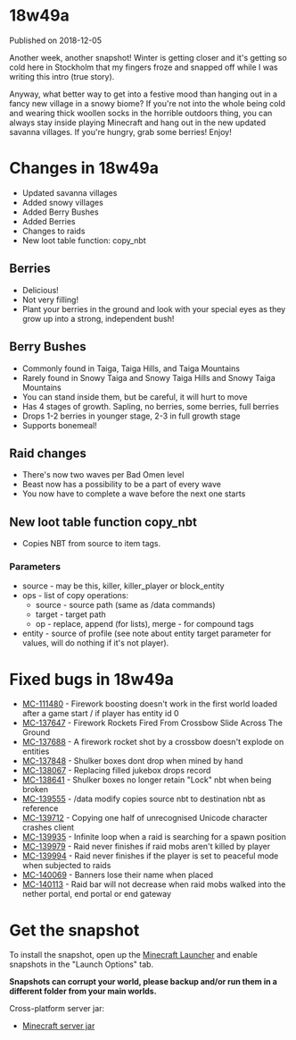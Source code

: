 # 18w49a
Published on 2018-12-05

Another week, another snapshot! Winter is getting closer and it's getting so
cold here in Stockholm that my fingers froze and snapped off while I was
writing this intro (true story).

Anyway, what better way to get into a festive mood than hanging out in a fancy
new village in a snowy biome? If you're not into the whole being cold and
wearing thick woollen socks in the horrible outdoors thing, you can always
stay inside playing Minecraft and hang out in the new updated savanna
villages. If you're hungry, grab some berries! Enjoy!

#  Changes in 18w49a

  * Updated savanna villages
  * Added snowy villages
  * Added Berry Bushes
  * Added Berries
  * Changes to raids
  * New loot table function: copy_nbt

##  Berries

  * Delicious!
  * Not very filling!
  * Plant your berries in the ground and look with your special eyes as they grow up into a strong, independent bush!

##  Berry Bushes

  * Commonly found in Taiga, Taiga Hills, and Taiga Mountains
  * Rarely found in Snowy Taiga and Snowy Taiga Hills and Snowy Taiga Mountains
  * You can stand inside them, but be careful, it will hurt to move
  * Has 4 stages of growth. Sapling, no berries, some berries, full berries
  * Drops 1-2 berries in younger stage, 2-3 in full growth stage
  * Supports bonemeal!

##  Raid changes

  * There's now two waves per Bad Omen level
  * Beast now has a possibility to be a part of every wave
  * You now have to complete a wave before the next one starts

##  New loot table function copy_nbt

  * Copies NBT from source to item tags.

###  Parameters

  * source \- may be this, killer, killer_player or block_entity
  * ops \- list of copy operations:
    * source \- source path (same as /data commands)
    * target \- target path
    * op \- replace, append (for lists), merge \- for compound tags
  * entity \- source of profile (see note about entity target parameter for values, will do nothing if it's not player).

#  Fixed bugs in 18w49a

  * [MC-111480](https://bugs.mojang.com/browse/MC-111480) \- Firework boosting doesn't work in the first world loaded after a game start / if player has entity id 0
  * [MC-137647](https://bugs.mojang.com/browse/MC-137647) \- Firework Rockets Fired From Crossbow Slide Across The Ground
  * [MC-137688](https://bugs.mojang.com/browse/MC-137688) \- A firework rocket shot by a crossbow doesn't explode on entities
  * [MC-137848](https://bugs.mojang.com/browse/MC-137848) \- Shulker boxes dont drop when mined by hand
  * [MC-138067](https://bugs.mojang.com/browse/MC-138067) \- Replacing filled jukebox drops record
  * [MC-138641](https://bugs.mojang.com/browse/MC-138641) \- Shulker boxes no longer retain "Lock" nbt when being broken
  * [MC-139555](https://bugs.mojang.com/browse/MC-139555) \- /data modify copies source nbt to destination nbt as reference
  * [MC-139712](https://bugs.mojang.com/browse/MC-139712) \- Copying one half of unrecognised Unicode character crashes client
  * [MC-139935](https://bugs.mojang.com/browse/MC-139935) \- Infinite loop when a raid is searching for a spawn position
  * [MC-139979](https://bugs.mojang.com/browse/MC-139979) \- Raid never finishes if raid mobs aren't killed by player
  * [MC-139994](https://bugs.mojang.com/browse/MC-139994) \- Raid never finishes if the player is set to peaceful mode when subjected to raids
  * [MC-140069](https://bugs.mojang.com/browse/MC-140069) \- Banners lose their name when placed
  * [MC-140113](https://bugs.mojang.com/browse/MC-140113) \- Raid bar will not decrease when raid mobs walked into the nether portal, end portal or end gateway

#  Get the snapshot

To install the snapshot, open up the [Minecraft Launcher](/download) and
enable snapshots in the "Launch Options" tab.

 **Snapshots can corrupt your world, please backup and/or run them in a
different folder from your main worlds.**

Cross-platform server jar:

  * [Minecraft server jar](https://launcher.mojang.com/v1/objects/5b6eb767f6708d351e3d1009a44115bb033b854f/server.jar)


